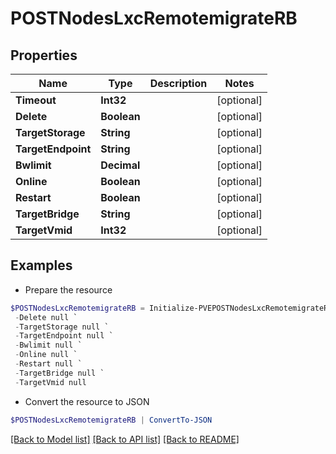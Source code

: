 # POSTNodesLxcRemotemigrateRB
## Properties

Name | Type | Description | Notes
------------ | ------------- | ------------- | -------------
**Timeout** | **Int32** |  | [optional] 
**Delete** | **Boolean** |  | [optional] 
**TargetStorage** | **String** |  | [optional] 
**TargetEndpoint** | **String** |  | [optional] 
**Bwlimit** | **Decimal** |  | [optional] 
**Online** | **Boolean** |  | [optional] 
**Restart** | **Boolean** |  | [optional] 
**TargetBridge** | **String** |  | [optional] 
**TargetVmid** | **Int32** |  | [optional] 

## Examples

- Prepare the resource
```powershell
$POSTNodesLxcRemotemigrateRB = Initialize-PVEPOSTNodesLxcRemotemigrateRB  -Timeout null `
 -Delete null `
 -TargetStorage null `
 -TargetEndpoint null `
 -Bwlimit null `
 -Online null `
 -Restart null `
 -TargetBridge null `
 -TargetVmid null
```

- Convert the resource to JSON
```powershell
$POSTNodesLxcRemotemigrateRB | ConvertTo-JSON
```

[[Back to Model list]](../README.md#documentation-for-models) [[Back to API list]](../README.md#documentation-for-api-endpoints) [[Back to README]](../README.md)

